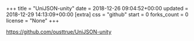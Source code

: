 +++
title = "UniJSON-unity"
date = 2018-12-26 09:04:52+00:00
updated = 2018-12-29 14:13:09+00:00
[extra]
css = "github"
start = 0
forks_count = 0
license = "None"
+++

<https://github.com/ousttrue/UniJSON-unity>


